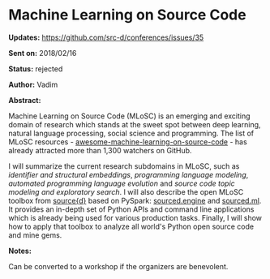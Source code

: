 # Machine Learning on Source Code

**Updates:** https://github.com/src-d/conferences/issues/35

**Sent on:** 2018/02/16

**Status:** rejected

**Author:** Vadim

**Abstract:**

Machine Learning on Source Code (MLoSC) is an emerging and exciting domain of research which stands at the sweet spot between deep learning, natural language processing, social science and programming. The list of MLoSC resources - [awesome-machine-learning-on-source-code](https://github.com/src-d/awesome-machine-learning-on-source-code) - has already attracted more than 1,300 watchers on GitHub.

I will summarize the current research subdomains in MLoSC, such as *identifier and structural embeddings*, *programming language modeling*, *automated programming language evolution* and *source code topic modeling and exploratory search*. I will also describe the open MLoSC toolbox from [source{d}](https://sourced.tech) based on PySpark: [sourced.engine](https://github.com/src-d/engine) and [sourced.ml](https://github.com/src-d/ml). It provides an in-depth set of Python APIs and command line applications which is already being used for various production tasks. Finally, I will show how to apply that toolbox to analyze all world's Python open source code and mine gems.

**Notes:**

Can be converted to a workshop if the organizers are benevolent.
